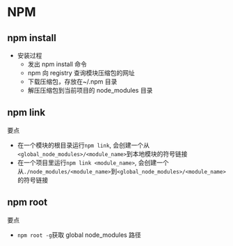 # NPM

## npm install

- 安装过程
  - 发出 npm install 命令
  - npm 向 registry 查询模块压缩包的网址
  - 下载压缩包，存放在~/.npm 目录
  - 解压压缩包到当前项目的 node_modules 目录

## npm link

要点

- 在一个模块的根目录运行`npm link`, 会创建一个从`<global_node_modules>/<module_name>`到本地模块的符号链接
- 在一个项目里运行`npm link <module_name>`, 会创建一个从`./node_modules/<module_name>`到`<global_node_modules>/<module_name>`的符号链接

## npm root

要点

- `npm root -g`获取 global node_modules 路径
